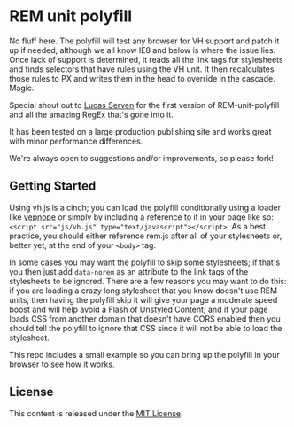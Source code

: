 REM unit polyfill
=================

No fluff here. The polyfill will test any browser for VH support and patch it up if needed, although we all know IE8 and below is where the issue lies. Once lack of support is determined, it reads all the link tags for stylesheets and finds selectors that have rules using the VH unit. It then recalculates those rules to PX and writes them in the head to override in the cascade. Magic.

Special shout out to [Lucas Serven](https://github.com/lsvx) for the first version of REM-unit-polyfill and all the amazing RegEx that's gone into it. 

It has been tested on a large production publishing site and works great with minor performance differences. 

We're always open to suggestions and/or improvements, so please fork!

Getting Started
---------------

Using vh.js is a cinch; you can load the polyfill conditionally using a loader like [yepnope](http://yepnopejs.com/) or simply by including a reference to it in your page like so: `<script src="js/vh.js" type="text/javascript"></script>`. As a best practice, you should either reference rem.js after all of your stylesheets or, better yet, at the end of your `<body>` tag.

In some cases you may want the polyfill to skip some stylesheets; if that's you then just add `data-norem` as an attribute to the link tags of the stylesheets to be ignored. There are a few reasons you may want to do this: if you are loading a crazy long stylesheet that you know doesn't use REM units, then having the polyfill skip it will give your page a moderate speed boost and will help avoid a Flash of Unstyled Content; and if your page loads CSS from another domain that doesn't have CORS enabled then you should tell the polyfill to ignore that CSS since it will not be able to load the stylesheet.

This repo includes a small example so you can bring up the polyfill in your browser to see how it works.

License
-------

This content is released under the [MIT License](http://chuckcarpenter.mit-license.org).
